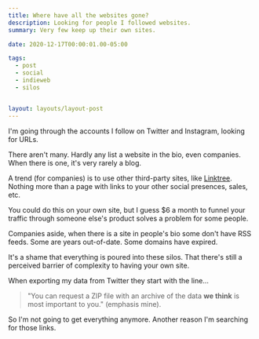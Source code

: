 ```yaml
---
title: Where have all the websites gone?
description: Looking for people I followed websites.
summary: Very few keep up their own sites.

date: 2020-12-17T00:00:01.00-05:00

tags:
  - post
  - social
  - indieweb
  - silos


layout: layouts/layout-post
---
```

I'm going through the accounts I follow on Twitter and Instagram, looking for URLs.

There aren't many. Hardly any list a website in the bio, even companies. When there is one, it's very rarely a blog.

A trend (for companies) is to use other third-party sites, like [Linktree](https://linktr.ee/). Nothing more than a page with links to your other social presences, sales, etc.

You could do this on your own site, but I guess $6 a month to funnel your traffic through someone else's product solves a problem for some people.

Companies aside, when there is a site in people's bio some don't have RSS feeds. Some are years out-of-date. Some domains have expired.

It's a shame that everything is poured into these silos. That there's still a perceived barrier of complexity to having your own site.

When exporting my data from Twitter they start with the line...

> "You can request a ZIP file with an archive of the data <strong>we think</strong> is most important to you." (emphasis mine).

So I'm not going to get everything anymore. Another reason I'm searching for those links.
